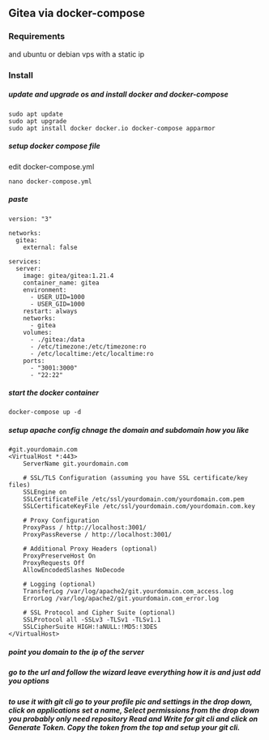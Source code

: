 ## Gitea via docker-compose

### Requirements

and ubuntu or debian vps with a static ip

### Install

##### update and upgrade os and install docker and docker-compose
```
sudo apt update 
sudo apt upgrade
sudo apt install docker docker.io docker-compose apparmor
```
##### setup docker compose file
edit docker-compose.yml
```
nano docker-compose.yml
```
##### paste

```
version: "3"

networks:
  gitea:
    external: false

services:
  server:
    image: gitea/gitea:1.21.4
    container_name: gitea
    environment:
      - USER_UID=1000
      - USER_GID=1000
    restart: always
    networks:
      - gitea
    volumes:
      - ./gitea:/data
      - /etc/timezone:/etc/timezone:ro
      - /etc/localtime:/etc/localtime:ro
    ports:
      - "3001:3000"
      - "22:22"
```
##### start the docker container

```
docker-compose up -d
```
##### setup apache config chnage the domain and subdomain how you like 
```
#git.yourdomain.com
<VirtualHost *:443>
    ServerName git.yourdomain.com

    # SSL/TLS Configuration (assuming you have SSL certificate/key files)
    SSLEngine on
    SSLCertificateFile /etc/ssl/yourdomain.com/yourdomain.com.pem
    SSLCertificateKeyFile /etc/ssl/yourdomain.com/yourdomain.com.key

    # Proxy Configuration
    ProxyPass / http://localhost:3001/
    ProxyPassReverse / http://localhost:3001/

    # Additional Proxy Headers (optional)
    ProxyPreserveHost On
    ProxyRequests Off
    AllowEncodedSlashes NoDecode

    # Logging (optional)
    TransferLog /var/log/apache2/git.yourdomain.com_access.log
    ErrorLog /var/log/apache2/git.yourdomain.com_error.log

    # SSL Protocol and Cipher Suite (optional)
    SSLProtocol all -SSLv3 -TLSv1 -TLSv1.1
    SSLCipherSuite HIGH:!aNULL:!MD5:!3DES
</VirtualHost>
```
##### point you domain to the ip of the server
##### go to the url and follow the wizard leave everything how it is and just add you options

##### to use it with git cli go to your profile pic and settings in the drop down, click on applications set a name, Select permissions from the drop down you probably only need repository Read and Write for git cli and click on Generate Token. Copy the token from the top and setup your git cli.
